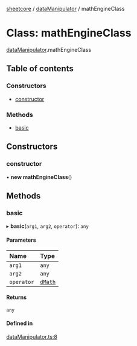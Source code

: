 [sheetcore](../docs.md) / [dataManipulator](../modules/dataManipulator.md) / mathEngineClass

# Class: mathEngineClass

[dataManipulator](../modules/dataManipulator.md).mathEngineClass

## Table of contents

### Constructors

- [constructor](dataManipulator.mathEngineClass.md#constructor)

### Methods

- [basic](dataManipulator.mathEngineClass.md#basic)

## Constructors

### constructor

• **new mathEngineClass**()

## Methods

### basic

▸ **basic**(`arg1`, `arg2`, `operator`): `any`

#### Parameters

| Name | Type |
| :------ | :------ |
| `arg1` | `any` |
| `arg2` | `any` |
| `operator` | [`dMath`](../enums/typescript_interfaces.dMath.md) |

#### Returns

`any`

#### Defined in

[dataManipulator.ts:8](https://github.com/texas-mcallen-mission/sheetCore/blob/3951f92/dataManipulator.ts#L8)
